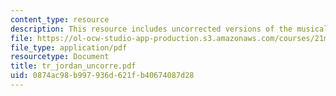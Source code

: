 ```yaml
---
content_type: resource
description: This resource includes uncorrected versions of the musical rhythms.
file: https://ol-ocw-studio-app-production.s3.amazonaws.com/courses/21m-302-harmony-and-counterpoint-ii-spring-2005/0874ac98b997936d621fb40674087d28_tr_jordan_uncorre.pdf
file_type: application/pdf
resourcetype: Document
title: tr_jordan_uncorre.pdf
uid: 0874ac98-b997-936d-621f-b40674087d28
---
```

